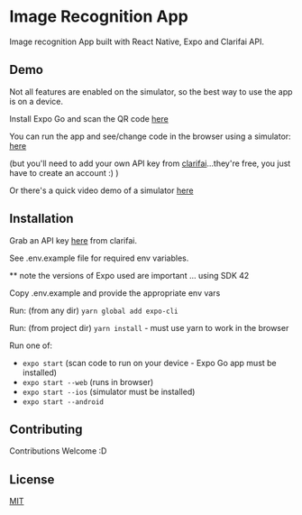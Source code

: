 # Image Recognition App

Image recognition App built with React Native, Expo and Clarifai API.

## Demo

Not all features are enabled on the simulator, so the best way to use the app is on a device. 

Install Expo Go and scan the QR code <a href='https://expo.io/@angelena/projects/image-app'>here</a> 

You can run the app and see/change code in the browser using a simulator:
 <a href='https://snack.expo.dev/@angelena/github.com-chelsea-angelena-freshworks-image_app2.0'>here</a>

(but you'll need to add your own API key from <a href='https://portal.clarifai.com/'>clarifai</a>...they're free, you just have to create an account :) )

Or there's a quick video demo of a simulator <a href = 'https://www.loom.com/share/3f5db285b2464a94a511d9d3ba9c111e?sharedAppSource=personal_library'>here</a>


## Installation

Grab an API key <a href='https://portal.clarifai.com/'>here</a> from clarifai.

See .env.example file for required env variables.

** note the versions of Expo used are important ... using SDK 42

Copy .env.example and provide the appropriate env vars 

Run: (from any dir) `yarn global add expo-cli`

Run: (from project dir) `yarn install` - must use yarn to work in the browser

Run one of:

- `expo start` (scan code to run on your device - Expo Go app must be installed)
- `expo start --web` (runs in browser)
- `expo start --ios` (simulator must be installed)
- `expo start --android`

## Contributing

Contributions Welcome :D

## License

[MIT](https://choosealicense.com/licenses/mit/)